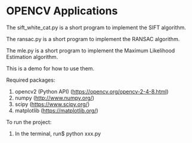 # OPENCV Applications
The sift_white_cat.py is a short program to implement the SIFT algorithm.

The ransac.py is a short program to implement the RANSAC algorithm.

The mle.py is a short program to implement the Maximum Likelihood Estimation algorithm.

This is a demo for how to use them.

Required packages:
 1. opencv2 (Python API) (https://opencv.org/opencv-2-4-8.html)
 2. numpy (http://www.numpy.org/)
 3. scipy (https://www.scipy.org/)
 4. matplotlib (https://matplotlib.org/)
 
To run the project:
 1. In the terminal, run$ python xxx.py
